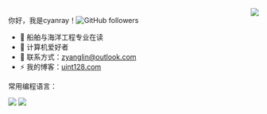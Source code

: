 <a href="#">
<img align="right" src="https://github-readme-stats.vercel.app/api?username=cyanray&count_private=true&show_icons=true">
</a>

你好，我是cyanray！![GitHub followers](https://img.shields.io/github/followers/cyanray?style=social)

- 🔭 船舶与海洋工程专业在读
- 🌱 计算机爱好者
- 💬 联系方式：zyanglin@outlook.com
- ⚡ 我的博客：[uint128.com](https://uint128.com)

常用编程语言：

![](https://img.shields.io/badge/language-C++-blue?logo=visual-studio)
![](https://img.shields.io/badge/language-CSharp-green?logo=visual-studio)
